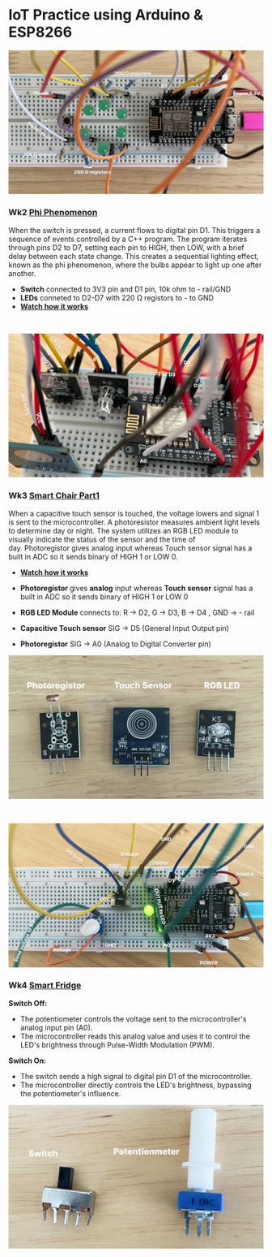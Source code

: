 # IoT Practice using Arduino & ESP8266

![Phi](/assets/images/phi-project.jpg)
### Wk2 [Phi Phenomenon](phi.ino)

When the switch is pressed, a current flows to digital pin D1. This triggers a sequence of events controlled by a C++ program. The program iterates through pins D2 to D7, setting each pin to HIGH, then LOW, with a brief delay between each state change. This creates a sequential lighting effect, known as the phi phenomenon, where the bulbs appear to light up one after another.

- **Switch** connected to 3V3 pin and D1 pin,  10k ohm to  - rail/GND
- **LEDs** conneted to D2-D7 with 220 Ω registors to - to GND 
- **[ Watch how it works](https://www.instagram.com/reel/DB6qUEzRgbV/?utm_source=ig_web_copy_link&igsh=MzRlODBiNWFlZA==)** 


<br>

![SmartChair1](/assets/images/smart-chair-p1-2.jpg)
### Wk3 [Smart Chair Part1](smart_chair_part1.ino)
When a capacitive touch sensor is touched,  the voltage lowers and signal 1 is sent to the microcontroller. A photoresistor measures ambient light levels to determine day or night. The system utilizes an RGB LED module to visually indicate the status of the sensor and the time of day. Photoregistor gives analog input whereas Touch sensor signal has a built in ADC so it sends binary of HIGH 1 or LOW 0.

- **[ Watch how it works](https://www.instagram.com/reel/DBuHycwy5vY/?utm_source=ig_web_copy_link&igsh=MzRlODBiNWFlZA==)** 
- **Photoregistor** gives **analog** input whereas **Touch sensor** signal has a built in ADC so it sends binary of HIGH 1 or LOW 0

- **RGB LED Module** connects to: R -> D2, G -> D3, B -> D4 , GND -> - rail 
- **Capacitive Touch sensor** SIG -> D5 (General Input Output pin) 
- **Photoregistor** SIG -> A0 (Analog to Digital Converter pin)


![SmartChair1Parts](/assets/images/smart-chair-p1-parts.jpg)

<br>

![SmartFridge](/assets/images/fridge-p1.jpg)
### Wk4 [Smart Fridge](smart_fridge_part1.ino)

**Switch Off:**
* The potentiometer controls the voltage sent to the microcontroller's analog input pin (A0).
* The microcontroller reads this analog value and uses it to control the LED's brightness through Pulse-Width Modulation (PWM).

**Switch On:**
* The switch sends a high signal to digital pin D1 of the microcontroller.
* The microcontroller directly controls the LED's brightness, bypassing the potentiometer's influence.

![SmartFridge1Parts](/assets/images/fridge-p1-parts.jpg)
